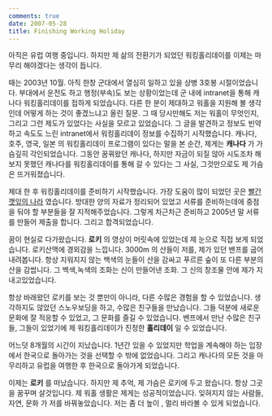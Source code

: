 ```yaml
---
comments: true
date: 2007-05-28
title: Finishing Working Holiday
---
```


아직은 유럽 여행 중입니다. 하지만 제 삶의 전환기가 되었던 워킹홀리데이를
이제는 마무리 해야겠다는 생각이 듭니다.

때는 2003년 10월. 아직 한창 군대에서 열심히 일하고 있을 상병 3호봉
시절이었습니다. 부대에서 운전도 하고 행정(부속)도 보는 상황이었는데 군 내에
intranet을 통해 캐나다 워킹홀리데이를 접하게 되었습니다. 다른 한 분이 제대하고
워홀을 지원해 볼 생각인데 어떻게 하는 것이 좋겠느냐고 올린 질문. 그 때
당시만해도 저는 워홀이 무엇인지, 그리고 그런 제도가 있었다는 사실을 모르고
있었습니다. 그 글을 발견하고 정보도 빈약하고 속도도 느린 intranet에서
워킹홀리데이 정보를 수집하기 시작했습니다. 캐나다, 호주, 영국, 일본 의
워킹홀리데이 프로그램이 있다는 말을 본 순간, 제게는 **캐나다** 가 가슴깊히
각인되었습니다. 그동안 꿈꿔왔던 캐나다, 하지만 자금이 되질 않아 시도조차
해보지 못했던 캐나다를 워킹홀리데이를 통해 갈 수 있다는 그 사실, 그것만으로도
제 가슴은 뜨거워졌습니다.

제대 한 후 워킹홀리데이를 준비하기 시작했습니다. 가장 도움이 많이 되었던 곳은
[빨간 깻잎의 나라](http://cafe.daum.net/roy815) 였습니다. 방대한 양의 자료가
정리되어 있었고 서류를 준비하는데에 중점을 둬야 할 부분들을 잘
지적해주었습니다. 그렇게 차근차근 준비하고 2005년 말 서류를 만들어 제출을
합니다. 그리고 합격되었습니다.

꿈이 현실로 다가왔습니다. **로키** 의 영상이 머릿속에 있었는데 제 눈으로 직접
보게 되었습니다. 로키산맥에 경외감을 느낍니다. 3000m 의 산들이 저를, 제가 있던
밴프를 굽어내려봅니다. 항상 지워지지 않는 백색의 눈들이 산을 감싸고 푸르른
숲이 또 다른 부분의 산을 감쌉니다. 그 백색,녹색의 조화는 신이 만들어낸 조화.
그 신의 창조물 안에 제가 지내고있었습니다.

항상 바래왔던 로키를 보는 것 뿐만이 아니라, 다른 수많은 경험을 할 수
있었습니다. 생각하지도 않았던 스노우보딩을 하고, 수많은 친구들을 만났습니다.
그들 덕분에 새로운 문화에 잘 적응할 수 있었고, 그 문화를 즐길 수 있었습니다.
밴프에서 만난 수많은 친구들, 그들이 있었기에 제 워킹홀리데이가 진정한
**홀리데이** 일 수 있었습니다.

어느덧 8개월의 시간이 지났습니다. 1년간 있을 수 있었지만 학업을 계속해야 하는
입장에서 한국으로 돌아가는 것을 선택할 수 밖에 없었습니다. 그리고 캐나다의
모든 것을 마무리하고 유럽을 여행한 후 한국으로 돌아가게 되었습니다.

이제는 **로키** 를 떠났습니다. 하지만 제 추억, 제 가슴은 로키에 두고 왔습니다.
항상 그곳을 꿈꾸며 살것입니다. 제 워홀 생활은 제게는 성공적이었습니다.
잊혀지지 않는 사람들, 자연, 문화 가 저를 바꿔놓았습니다. 저는 좀 더 높이 ,
멀리 바라볼 수 있게 되었습니다.